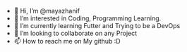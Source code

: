- 👋 Hi, I’m @mayazhanif
- 👀 I’m interested in Coding, Programming Learning.
- 🌱 I’m currently learning Futter and Trying to be a DevOps
- 💞️ I’m looking to collaborate on any Project
- 📫 How to reach me on My github :D

<!---
mayazhanif/mayazhanif is a ✨ special ✨ repository because its `README.md` (this file) appears on your GitHub profile.
You can click the Preview link to take a look at your changes.
--->
